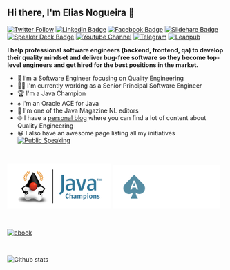 ## Hi there, I'm Elias Nogueira 👋
[![Twitter Follow](https://img.shields.io/twitter/follow/eliasnogueira?style=for-the-badge)](https://twitter.com/eliasnogueira)
[![Linkedin Badge](https://img.shields.io/badge/-Add&nbsp;Me-blue?style=for-the-badge&logo=Linkedin&logoColor=white&link=https://www.linkedin.com/in/eliasnogueira/)](https://www.linkedin.com/in/eliasnogueira/)
[![Facebook Badge](https://img.shields.io/badge/-My&nbsp;page-blue?style=for-the-badge&logo=Facebook&logoColor=white&link=https://www.facebook.com/elias.nogueira.test)](https://www.facebook.com/elias.nogueira.test)
[![Slidehare Badge](https://img.shields.io/badge/-My&nbsp;Slideshare-58a1a3?style=for-the-badge&logo=Slideshare&logoColor=white&link=https://www.slideshare.net/elias.nogueira)](https://www.slideshare.net/elias.nogueira)
[![Speaker Deck Badge](https://img.shields.io/badge/-My&nbsp;Speaker&nbsp;deck-009287?style=for-the-badge&logo=speaker-deck&logoColor=white&link=https://speakerdeck.com/eliasnogueira)](https://speakerdeck.com/eliasnogueira)
[![Youtube Channel](https://img.shields.io/badge/-Follow%20my%20channel-c14438?style=for-the-badge&logo=Youtube&link=https://www.youtube.com/c/EliasNogueira)](https://www.youtube.com/c/EliasNogueira)
[![Telegram](https://img.shields.io/badge/Telegram-2CA5E0?style=for-the-badge&logo=telegram&logoColor=white)](https://t.me/dropsoftesting)
[![Leanpub](https://img.shields.io/badge/-My%20books-FDFDFD?style=for-the-badge&logo=leanpub&logoColor=black&link=https://leanpub.com/u/eliasnogueira)](https://leanpub.com/u/eliasnogueira) 

**I help professional software engineers (backend, frontend, qa) to develop their quality mindset and deliver bug-free software so they become top-level engineers and get hired for the best positions in the market.**
<br/>
* 🤖 I’m a Software Engineer focusing on Quality Engineering
* 🧑‍💻 I'm currently working as a Senior Principal Software Engineer
* 🏆 I'm a Java Champion
* ♠️ I'm an Oracle ACE for Java
* 📰 I'm one of the Java Magazine NL editors
* 🌐 I have a [personal blog](http://eliasnogueira.com) where you can find a lot of content about  Quality Engineering
* 😀 I also have an awesome page listing all my initiatives [![Public Speaking](https://badgen.net/badge/icon/public-speaking?icon=github&label)](https://github.com/eliasnogueira/public-speaking)

<br />

![Java Champion logo](https://github.com/eliasnogueira/eliasnogueira/blob/master/img/jc-program-logo.png) <img src="https://github.com/eliasnogueira/eliasnogueira/blob/master/img/S%2BT4_ACEPro_rev_rgb.png" width="250" />

<br />

[![ebook](https://github.com/eliasnogueira/eliasnogueira/blob/master/img/ebook.png)](http://www.eliasnogueira.com/ebook-5-tools-java-developers/)

<br />

![Github stats](https://github-readme-stats.vercel.app/api?username=eliasnogueira&hide=["prs","issues"])
